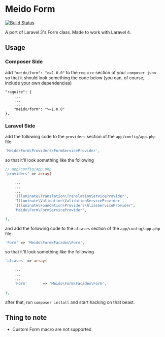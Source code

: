 # Meido Form

[![Build Status](https://secure.travis-ci.org/meido/form.png?branch=master)](https://travis-ci.org/meido/form)

A port of Laravel 3's Form class. Made to work with Laravel 4.

## Usage

### Composer Side

add `"meido/form": ">=1.0.0"` to the `require` section of your `composer.json` so that it should look something the code below (you can, of course, include your own dependencies)

```composer
"require": {
	...
	...
	...
	"meido/form": ">=1.0.0"
},
```

### Laravel Side

add the following code to the `providers` section of the `app/config/app.php` file

```php
'Meido\Form\Providers\FormServiceProvider',
```

so that it'll look something like the following

```php
// app/config/app.php
'providers' => array(

	...
	...
	...
	'Illuminate\Translation\TranslationServiceProvider',
	'Illuminate\Validation\ValidationServiceProvider',
	'Illuminate\Foundation\Providers\AliasServiceProvider',
	'Meido\Form\FormServiceProvider',

),
```


and add the following code to the `aliases` section of the `app/config/app.php` file

```php
'Form' => 'Meido\Form\Facades\Form',
```

so that it'll look something like the following

```php
'aliases' => array(

	...
	...
	...
	'Form'       => 'Meido\Form\Facades\Form',
	
),
```

after that, run `composer install` and start hacking on that beast.

## Thing to note

- Custom Form macro are not supported.